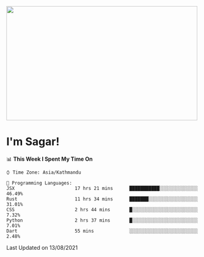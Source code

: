 
<img src="https://media.giphy.com/media/3ornk57KwDXf81rjWM/giphy.gif" width="500" height="300" frameBorder="0" class="giphy-embed" allowFullScreen></img>

#   I'm Sagar!

<!--START_SECTION:waka-->
📊 **This Week I Spent My Time On** 

```text
⌚︎ Time Zone: Asia/Kathmandu

💬 Programming Languages: 
JSX                      17 hrs 21 mins      ███████████░░░░░░░░░░░░░░   46.49% 
Rust                     11 hrs 34 mins      ███████░░░░░░░░░░░░░░░░░░   31.01% 
CSS                      2 hrs 44 mins       █░░░░░░░░░░░░░░░░░░░░░░░░   7.32% 
Python                   2 hrs 37 mins       █░░░░░░░░░░░░░░░░░░░░░░░░   7.01% 
Dart                     55 mins             ░░░░░░░░░░░░░░░░░░░░░░░░░   2.48%

```


 Last Updated on 13/08/2021
<!--END_SECTION:waka-->
